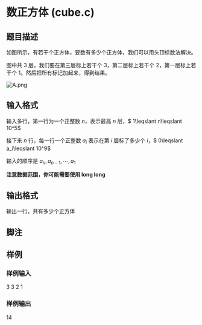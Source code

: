 # 数正方体 (cube.c)

## 题目描述

如图所示，有若干个正方体，要数有多少个正方体，我们可以用头顶标数法解决。

图中共 3 层，我们要在第三层标上若干个 3，第二层标上若干个 2，第一层标上若干个 1。然后把所有标记加起来，得到结果。

![A.png](http://172.26.41.176:4001//uploads/2021-10-19-A.png)

## 输入格式

输入多行，第一行为一个正整数 $n$，表示最高 $n$ 层，$ 1\leqslant n\leqslant 10^5$

接下来 $n$ 行，每一行一个正整数 $a_i$ 表示在第 $i$ 层标了多少个 $i$，$ 0\leqslant a_i\leqslant 10^9$

输入的顺序是 $a_n, a_{n-1}, \cdots, a_1$

**注意数据范围，你可能需要使用 long long**

## 输出格式

输出一行，共有多少个正方体

## 脚注

## 样例

### 样例输入

3
3
2
1

### 样例输出

14
